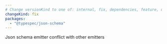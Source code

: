 ```yaml
---
# Change versionKind to one of: internal, fix, dependencies, feature, deprecation, breaking
changeKind: fix
packages:
  - "@typespec/json-schema"
---
```


Json schema emitter conflict with other emitters
